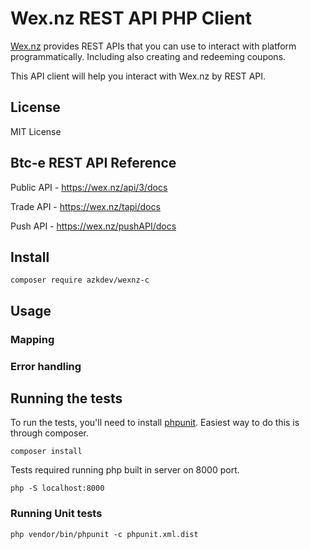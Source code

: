# Wex.nz REST API PHP Client


[Wex.nz](https://wex.nz) provides REST APIs that you can use
 to interact with platform programmatically. Including also creating and redeeming coupons.

This API client will help you interact with Wex.nz by REST API. 
 

## License

MIT License

## Btc-e REST API Reference

Public API - https://wex.nz/api/3/docs

Trade API - https://wex.nz/tapi/docs

Push API - https://wex.nz/pushAPI/docs


## Install
    
    composer require azkdev/wexnz-c


## Usage


### Mapping


### Error handling


## Running the tests
To run the tests, you'll need to install [phpunit](https://phpunit.de/). 
Easiest way to do this is through composer.

    composer install

Tests required running php built in server on 8000 port.

    php -S localhost:8000

### Running Unit tests

    php vendor/bin/phpunit -c phpunit.xml.dist
